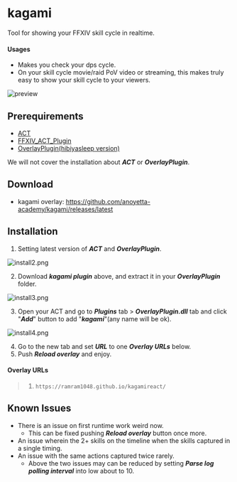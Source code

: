 # kagami

Tool for showing your FFXIV skill cycle in realtime.


#### Usages

- Makes you check your dps cycle.
- On your skill cycle movie/raid PoV video or streaming, this makes truly easy to show your skill cycle to your viewers.

![preview](./mdimages/preview.gif)





## Prerequirements

- [ACT](http://advancedcombattracker.com/download.php)
- [FFXIV_ACT_Plugin](https://github.com/ravahn/FFXIV_ACT_Plugin/releases/latest)
- [OverlayPlugin(hibiyasleep version)](https://github.com/hibiyasleep/OverlayPlugin/releases/latest)

We will not cover the installation about ***ACT*** or ***OverlayPlugin***. 





## Download

- kagami overlay: <https://github.com/anoyetta-academy/kagami/releases/latest>





## Installation

1. Setting latest version of ***ACT*** and ***OverlayPlugin***.



![install2.png](./mdimages/install2.png)

2. Download ***kagami plugin*** above, and extract it in your ***OverlayPlugin*** folder.



![install3.png](./mdimages/install3.png)

3. Open your ACT and go to ***Plugins*** tab > ***OverlayPlugin.dll*** tab and click "***Add***" button to add "***kagami***"(any name will be ok).



![install4.png](./mdimages/install4.png)

4. Go to the new tab and set ***URL*** to one ***Overlay URLs*** below.
5. Push ***Reload overlay*** and enjoy.



#### Overlay URLs

> 1. `https://ramram1048.github.io/kagamireact/`





## Known Issues

- There is an issue on first runtime work weird now. 
  - This can be fixed pushing ***Reload overlay*** button once more.
- An issue wherein the 2+ skills on the timeline when the skills captured in a single timing.
- An issue with the same actions captured twice rarely.
  - Above the two issues may can be reduced by setting ***Parse log polling interval*** into low about to 10.
